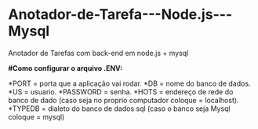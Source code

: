 # Anotador-de-Tarefa---Node.js---Mysql
 Anotador de Tarefas com back-end em node.js + mysql

**#Como configurar o arquivo .ENV:**

*PORT = porta que a aplicação vai rodar.
*DB = nome do banco de dados.
*US = usuario.
*PASSWORD = senha.
*HOTS = endereço de rede do banco de dado (caso seja no proprio computador coloque = localhost).
*TYPEDB = dialeto do banco de dados sql (caso o banco seja Mysql coloque = mysql)
